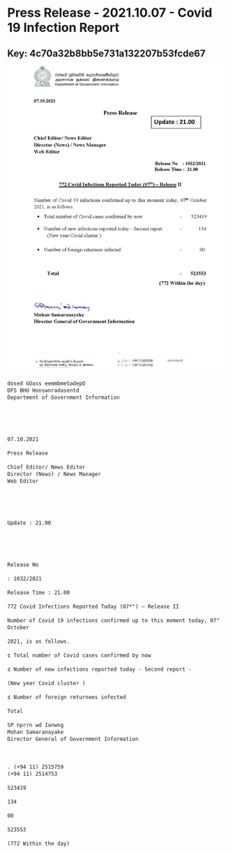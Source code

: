 # Press Release  - 2021.10.07 - Covid 19 Infection Report 
Key: 4c70a32b8bb5e731a132207b53fcde67 
![img](img/4c70a32b8bb5e731a132207b53fcde67.jpg)
---
```
dosed GOass eemmbmeSadepO
DFS BHU Honswnradasentd
Department of Government Information

 

 

07.10.2021

Press Release

Chief Editor/ News Editor
Director (News) / News Manager
Web Editor

 

 

Update : 21.00

 

 

Release No

: 1032/2021

Release Time : 21.00

772 Covid Infections Reported Today (07*") — Release II

Number of Covid 19 infections confirmed up to this moment today, 07" October

2021, is as follows.

¢ Total number of Covid cases confirmed by now

¢ Number of new infections reported today - Second report -

(New year Covid cluster )

¢ Number of foreign returnees infected

Total

SP nprrn wd Ianwng
Mohan Samaranayake
Director General of Government Information

 

. (+94 11) 2515759
(+94 11) 2514753

523419

134

00

523553

(772 Within the day)

```
